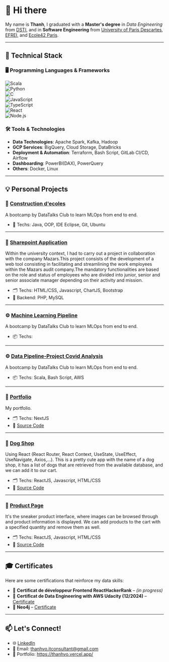 # 👋 Hi there

My name is **Thanh**, I graduated with a **Master's degree** in *Data Engineering* from [DSTI](https://dsti.school/fr/applied-msc-in-data-engineering-for-ai/), and in **Software Engineering** from [University of Paris Descartes](https://math-info.u-paris.fr/licence-dinformatique/parcours-informatique/), [EFREI](https://www.efrei.fr/programmes-experts/bachelor-concepteur-developpeur/?_gl=1*1hc6ia8*_up*MQ..*_ga*MTM0MDEzNTMxLjE3NTE4OTIwMzI.*_ga_15PWZ9KZCG*czE3NTE4OTIwMzEkbzEkZzEkdDE3NTE4OTIwMzEkajYwJGwwJGgyODY4NDAxNDM.), and [Ecole42 Paris](https://42.fr/).

---

## 🚀 Technical Stack

### 🖥️ Programming Languages & Frameworks
![Scala](https://img.shields.io/badge/-Scala-red?style=flat-square&logo=scala)  
![Python](https://img.shields.io/badge/-Python-blue?style=flat-square&logo=python)  
![C](https://img.shields.io/badge/-C-black?style=flat-square&logo=c)  
![JavaScript](https://img.shields.io/badge/-JavaScript-yellow?style=flat-square&logo=javascript)  
![TypeScript](https://img.shields.io/badge/-TypeScript-blue?style=flat-square&logo=typescript)  
![React](https://img.shields.io/badge/-React-61DAFB?style=flat-square&logo=react)  
![Node.js](https://img.shields.io/badge/-Node.js-green?style=flat-square&logo=node.js)


### 🛠️ Tools & Technologies

- **Data Technologies**: Apache Spark, Kafka, Hadoop 
- **GCP Services**: BigQuery, Cloud Storage, DataBricks
- **Deployment & Automation**: Terraform, Bash Script, GitLab CI/CD, Airflow 
- **Dashboarding**: PowerBI(DAX), PowerQuery
- **Others**: Docker, Linux

---

## 💡 Personal Projects

### 🚗 [Construction d'ecoles](https://github.com/thanhvo-uparis/JavaAvanceProjet) 
A bootcamp by DataTalks Club to learn MLOps from end to end. 
- 🔧 Techs: Java, OOP, IDE Eclipse, Git, Ubuntu 
---
### 🚗 [Sharepoint Application](https://github.com/thanhvo-uparis/project_L3AN) 
Within the university context, I had to carry out a project in collaboration with the company Mazars.This project consists of the development of a web tool consisting in facilitating and streamlining the work employees within the Mazars audit company.The mandatory functionalities are based on the role and status of employees who are divided into junior, senior and senior associate manager depending on their activity and mission.
- 🗂️ Techs: HTML/CSS, Javascript, ChartJS, Bootstrap
- 🔧 Backend: PHP, MySQL
---
### ⚙️ [Machine Learning Pipeline](https://github.com/thanhvo-uparis/ML_pipeline)
A bootcamp by DataTalks Club to learn MLOps from end to end.  
- 📦 Techs:
---
### ⚙️ [Data Pipeline-Project Covid Analysis](https://github.com/thanhvo-uparis/dsti_data_pipeline2)
A bootcamp by DataTalks Club to learn MLOps from end to end.  
- 📦 Techs: Scala, Bash Script, AWS
---
### 🧠 [Portfolio](https://thanhvo.vercel.app/)
My portfolio.  
- 🗂️ Techs: NextJS
- 🔎 [Source Code](https://github.com/thanhvo-uparis/portfolio-nextjs)
---
### 🧠 [Dog Shop]()
Using React (React Router, React Context, UseState, UseEffect, UseNavigate, Axios,…). This is a pretty cute app with the name of a dog shop, it has a list of dogs that are retrieved from the available database, and we can add it to our cart.
- 🗂️ Techs: ReactJS, Javascript, HTML/CSS
- 🔎 [Source Code](https://github.com/thanhvo-uparis/dog-shop)
---
### 🧠 [Product Page](https://ecommerce-product-five.vercel.app/)
It's the sneaker product interface, where images can be browsed through and product information is displayed. We can add products to the cart with a specified quantity and remove them as well.
- 🗂️ Techs: ReactJS, Javascript, HTML/CSS
- 🔎 [Source Code](https://github.com/thanhvo-uparis/ecommerce-product)
---

## 🎓 Certificates

Here are some certifications that reinforce my data skills:

- 📜 **Certificat de développeur Frontend ReactHackerRank** – *(in progress)*  
- 📜 **Certiﬁcat de Data Engineering with AWS Udacity (12/2024)** – [Certificate](https://www.udacity.com/certificate/e/974666e2-ac3b-11ef-be7d-b7b6f5ab80fb)
- 📜 **Neo4j** – [Certificate](https://graphacademy.neo4j.com/c/da9b6234-5968-47ea-afbe-08e16971777b/) 

---


## 📫 Let's Connect!
- 🌐 [LinkedIn](https://www.linkedin.com/in/thanh-vo-138a631bb/)
- 📧 Email: thanhvo.itconsultant@gmail.com
- 📁 Portfolio: https://thanhvo.vercel.app/

